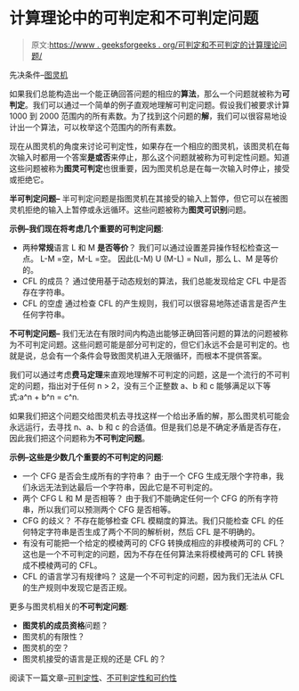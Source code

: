 # 计算理论中的可判定和不可判定问题

> 原文:[https://www . geeksforgeeks . org/可判定和不可判定的计算理论问题/](https://www.geeksforgeeks.org/decidable-and-undecidable-problems-in-theory-of-computation/)

先决条件–[图灵机](https://www.geeksforgeeks.org/turing-machine/)

如果我们总能构造出一个能正确回答问题的相应的**算法**，那么一个问题就被称为**可判定**。我们可以通过一个简单的例子直观地理解可判定问题。假设我们被要求计算 1000 到 2000 范围内的所有素数。为了找到这个问题的**解**，我们可以很容易地设计出一个算法，可以枚举这个范围内的所有素数。

现在从图灵机的角度来讨论可判定性，如果存在一个相应的图灵机，该图灵机在每次输入时都用一个答案**是或否**来停止，那么这个问题就被称为可判定性问题。知道这些问题被称为**图灵可判定**也很重要，因为图灵机总是在每一次输入时停止，接受或拒绝它。

**半可判定问题–**
半可判定问题是指图灵机在其接受的输入上暂停，但它可以在被图灵机拒绝的输入上暂停或永远循环。这些问题被称为**图灵可识别**问题。

**示例–**我们现在将考虑几个重要的**可判定问题**:

*   两种**常规**语言 L 和 M **是否等价**？
    我们可以通过设置差异操作轻松检查这一点。
    L-M =空，M-L =空。
    因此(L-M) U (M-L) = Null，那么 L、M 是等价的。
*   CFL 的成员？
    通过使用基于动态规划的算法，我们总能发现给定 CFL 中是否存在字符串。
*   CFL 的空虚
    通过检查 CFL 的产生规则，我们可以很容易地陈述语言是否产生任何字符串。

**不可判定问题–**
我们无法在有限时间内构造出能够正确回答问题的算法的问题被称为不可判定问题。这些问题可能是部分可判定的，但它们永远不会是可判定的。也就是说，总会有一个条件会导致图灵机进入无限循环，而根本不提供答案。

我们可以通过考虑**费马定理**来直观地理解不可判定的问题，这是一个流行的不可判定的问题，指出对于任何 n > 2，没有三个正整数 a、b 和 c 能够满足以下等式:a^n + b^n = c^n.

如果我们把这个问题交给图灵机去寻找这样一个给出矛盾的解，那么图灵机可能会永远运行，去寻找 n、a、b 和 c 的合适值。但是我们总是不确定矛盾是否存在，因此我们把这个问题称为**不可判定问题**。

**示例–**这些是少数几个重要的**不可判定的问题**:

*   一个 CFG 是否会生成所有的字符串？
    由于一个 CFG 生成无限个字符串，我们永远无法到达最后一个字符串，因此它是不可判定的。
*   两个 CFG L 和 M 是否相等？
    由于我们不能确定任何一个 CFG 的所有字符串，所以我们可以预测两个 CFG 是否相等。
*   CFG 的歧义？
    不存在能够检查 CFL 模糊度的算法。我们只能检查 CFL 的任何特定字符串是否生成了两个不同的解析树，然后 CFL 是不明确的。
*   有没有可能把一个给定的模棱两可的 CFG 转换成相应的非模棱两可的 CFL？
    这也是一个不可判定的问题，因为不存在任何算法来将模棱两可的 CFL 转换成不模棱两可的 CFL。
*   CFL 的语言学习有规律吗？
    这是一个不可判定的问题，因为我们无法从 CFL 的生产规则中发现它是否正规。

更多与图灵机相关的**不可判定问题**:

*   **图灵机的成员资格**问题？
*   图灵机的有限性？
*   图灵机的空？
*   图灵机接受的语言是正规的还是 CFL 的？

阅读下一篇文章–[可判定性](https://www.geeksforgeeks.org/theory-of-computation-decidability/)、[不可判定性和可约性](https://www.geeksforgeeks.org/undecidability-and-reducibility/)